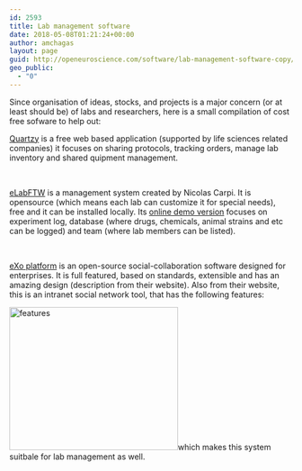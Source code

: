 ```yaml
---
id: 2593
title: Lab management software
date: 2018-05-08T01:21:24+00:00
author: amchagas
layout: page
guid: http://openeuroscience.com/software/lab-management-software-copy/
geo_public:
  - "0"
---
```

Since organisation of ideas, stocks, and projects is a major concern (or at least should be) of labs and researchers, here is a small compilation of cost free sofware to help out:

[Quartzy](https://www.quartzy.com/) is a free web based application (supported by life sciences related companies) it focuses on sharing protocols, tracking orders, manage lab inventory and shared quipment management.

<span class="embed-youtube" style="text-align:center; display: block;"></span> 

&nbsp;

[eLabFTW](http://www.elabftw.net/) is a management system created by Nicolas Carpi. It is opensource (which means each lab can customize it for special needs), free and it can be installed locally. Its [online demo version](https://demo.elabftw.net/login.php) focuses on experiment log, database (where drugs, chemicals, animal strains and etc can be logged) and team (where lab members can be listed).

&nbsp;

[eXo platform](http://www.exoplatform.com/) is an open-source social-collaboration software designed for enterprises. It is full featured, based on standards, extensible and has an amazing design (description from their website). Also from their website, this is an intranet social network tool, that has the following features:

[<img class="aligncenter size-medium wp-image-805" src="https://i2.wp.com/openeuroscience.com/wp-content/uploads/2014/07/features.png?resize=300%2C254" alt="features" width="300" height="254" srcset="https://i2.wp.com/openeuroscience.com/wp-content/uploads/2014/07/features.png?w=720 720w, https://i2.wp.com/openeuroscience.com/wp-content/uploads/2014/07/features.png?resize=300%2C254 300w" sizes="(max-width: 300px) 100vw, 300px" data-recalc-dims="1" />](https://i2.wp.com/openeuroscience.com/wp-content/uploads/2014/07/features.png)which makes this system suitbale for lab management as well.

&nbsp;

&nbsp;

&nbsp;

&nbsp;

&nbsp;